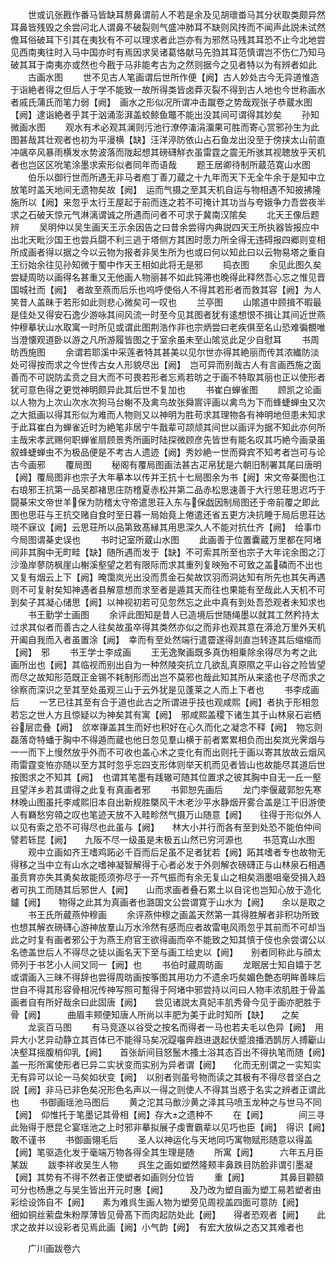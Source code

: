 <!-- { "loadSidebar": true } -->
　　世或讥张戡作番马皆缺耳剺鼻谓前人不若是余及见胡瓌畨马其分状取类颇异然耳鼻皆残毁之余尝问北人谓鼻不破裂则气盛冲肺耳不缺则风抟而不闻声此説未试然儋耳俗破耳下引其在夷狄有不可以理求者此岂亦有为邪然马残其耳恐不止今北地尝见西南夷往时入马中国亦时有焉因求吴诸葛恪献马先驺其耳范慎谓岂不伤仁乃知马破其耳于南夷亦或然也今戡于马非能考古为之然则据今之见者特以为有辨者如此
　　古画水图
　　世不见古人笔画谓后世所作便【阙】古人妙处古今无异道惟造于诣絶者得之但后人于学不能致一故所得类皆卤莽灭裂不得到古人地也今世称画水者戚氏蒲氏而笔力弱【阙】　画水之形似况所谓冲击蹴卷之势哉观张子恭蔵水图【阙】逮诣絶者乎其于汹涌澎湃盖蛟鲸鱼鼈不能出没其间可谓得其妙矣
　　孙知微画水图
　　观水有术必观其澜则污池行潦停滀涓澑果可胜而寄心赏邪孙生为此图甚哉其壮观者也初为平漫横【缺】汪洋渟防依山占石鱼龙出没至于傍挟太山前直冲飊卒风暴雨横发水势波落而陇起想其磅礴觧衣虽雷霆之震无所骇其视聴放乎天机者也岂区区吮笔涂墨求索形似者同年而语哉
　　题王居卿待制所蔵范寛山水图
　　伯乐以御行世而所遇无非马者庖丁善刀蔵之十九年而天下无全牛余于是知中立放笔时盖天地间无遗物矣故【阙】　运而气摄之至其天机自运与物相遇不知披拂隆施所以【阙】来忽乎太行王屋起于前而连之若不可掩计其功当与夸娥争力吾尝夜半求之石破天惊元气淋漓谓诚之所遇而问者不可求于冀南汉隂矣
　　北天王像后题辨
　　吴明仲以吴生画天王示余因告之曰昔余尝得内典説四天王所执器皆报应中出北天毗沙国王也尝兵闘不利三逃于塔侧方其困时愿力所全得无违碍报四郷则变相所成画者得以据之今以云物为报者非吴生所为也或曰何以知此曰以云物易塔之重自王衍始余往见孙知微于蜀中作天王相如此将无是邪
　　捣衣图
　　余见此图久矣尝疑周昉以画得名甚重又无他画人物丽甚不如此钝滞也晚得此释然吾心忘之惟见晋国城社而【阙】　者故至燕而后乐也呜呼使俗人不得其若形者而救其容【阙】为人笑昔人盖昧于若形如此则悲心微矣可一叹也
　　兰亭图
　　山隂道中顾揖不暇最是佳处又得安石逸少游咏其间风流一时至今见其图者犹有逺想恨不揖让其间近世燕仲穆摹状山水取寓一时所见或谓此图荆浩作非也宗炳尝曰老疾俱至名山恐难徧覩唯当澄懐观道卧以游之凡所游履皆图之于室余虽未至山隂览此足少自慰耳
　　书周昉西施图
　　余谓若耶溪中采莲者特其甚美以见尔世亦得其絶丽而传其浓纎防淡处可得按而求之今世传古女人形貌尽出【阙】　岂可异而别哉古人有言画西施之面善而不可説防孟贲之目大而不可畏若形者忘焉若昉之于画不特取其丽也正以使形者犹可意色得之更觉神明颇异此其后世不复加也
　　书崔白蝉雀图
　　顾凯之论画以人物为上次山次水次狗马台榭不及禽鸟故张舜賔评画以禽鸟为下而蜂蜨蝉虫又次之大抵画以得其形似为难而人物则又以神明为胜苟求其理物各有神明地但患未知求于此耳崔白为蝉雀近时为絶笔非居宁牛戬辈可颉颃其间世以画评为据不知此亦何所主哉宋孝武赐何职蝉雀扇顾景秀所画时陆探微顾彦先皆世有能名叹其巧絶今画录虽叙蜂蜨蝉虫不为极品便是不考古人遗迹【阙】秀妙絶一世而舜宾不知考者岂可与论古今画邪
　　覆局图
　　秘阁有覆局图画法甚古疋帛犹是六朝旧制署其尾曰唐明【阙】覆局图非也宗子大年摹本以传并王抗十七局图余为书【阙】宋文帝棊图也江右琅邪王抗第一品吴郡褚思庄防稽夏赤松并第二品赤松思速善于大行思荘思迟巧于闘棊宋文帝世羊保为防稽太守帝遣思荘入东与保戯因制局图还于帝前覆之即此图也思荘与王抗交赌自食时至日暮一局始竟上倦遣还省五更方决抗睡于局后思荘达晓不寐议【阙】云思荘所以品第致髙縁其用思深久人不能对抗仕齐【阙】　给事巾今局图谓棊史误也
　　书时记室所蔵山水图
　　此画善于位置囊蔵万里都在阿堵间非其胸中无町畦【缺】随所遇而发于【缺】不可索其所至也宗子大年诧余图之汀沙渔岸蓼防枫崖山榭溪壑望之若有限际而求其重列复映殆不可致之盖磷而不出也又复有烟云上下【阙】晻霭岚光出没而贯金石矣故饮羽而洞达知有所先也其矢再遇则不可复射矣知神遇者县解意想而求至者是遁其天而往也果能有至哉此人天机不可到矣子其凝心储思【阙】以神视初若可见忽然忘之此中真有到处吾恐观者未知求也
　　书王勤学士画图
　　余评此图知是昔人已造境后世随绳墨以就其工然矜持太过求其似者而善古之人往矣故虽卒得其类然亦似之而非也观其意在漭沧万里外天机开阖自我而入者虽置涂【阙】　幸而有至处然端行遣霤遂得剡直岂转逐其后缩缩而【阙】　邪
　　书王学士李成画
　　王无逸聚画既多真伪相乗除余得尽为考之此画所出也【阙】其临视而别出自为一种然陵突抗立几欲乱真原隰之平山谷之险皆望而尽之故知形范既正金锡不耗制形而出岂不莫邪也哉此知其所从来逺也子尽而求之徐察而深识之至其至处虽观三山于云外犹是见蓬莱之人而上下者也
　　书李成画后
　　一艺已往其至有合于道也此古之所谓进乎技也观咸熙【阙】者执于形相忽若忘之世人方且惊疑以为神矣其有寓【阙】　邪咸熙盖稷下诸生其于山林泉石岩栖谷层峦叠【阙】　欱崒嵂盖其生而好也积好在心久而化之凝念不释【阙】　物忘则磊落竒特蟠于胸中不得遁而蔵也他日忽见羣山横于前者累累相负而出矣岚光霁烟与一一而下上慢然放乎外而不可收也盖心术之变化有而出则托于画以寄其放故云烟风雨雷霆变恠亦随以至方其时忽乎忘四支形体则举天机而见者皆山也故能尽其道后世按图求之不知其【阙】　也谓其笔墨有践辙可随其位置求之彼其胸中自无一丘一壑且望洋乡若其谓得之此复有真画者邪
　　书郭恕先画后
　　龙门李偃蔵郭恕先寒林晚山图虽托李咸熙旧本自出新规胜槩风干木老沙平水静烟开雾合盖是江干旧游使人有羇愁穷顇之叹也笔迹天放不入畦畛然气摄万山随意【阙】　　往得于形似外人以见有索之恐不可得尽也此虽与【阙】　　林大小并行而各有至到处恐不能伯仲间譬若轹昆【阙】　　九阪不尽一级虽是未极五山然已穷河源也
　　书范寛山水图
　　观中立画如齐王嗜鸡跖必千百而后足虽不足者犹若【阙】跖其嗜者专也故物无得移之当中立有山水之嗜神凝智解得于心者必发于外则解衣磅礴正与山林泉石相遇虽贲育亦失其勇矣故能揽须弥尽于一芥气振而有余无复山之相矣涵墨咀毫受揖入趋者可执工而随其后邪世人【阙】　　山而求画者叠石累土以自诧也岂知心放于造化鑪【阙】　　物得之此其为真画者也潞国文公尝谓寛于山水为【阙】　　余以是取之
　　书王氏所蔵燕仲穆画
　　余评燕仲穆之画盖天然第一其得胜解者非积功所致也想其解衣磅礴心游神放羣山万水泠然有感而应者故雷电风雨忽乎其前而不可却当此之时复有画者邪公于为燕王府官王欲得画而卒不能致之知其慎于伎也余尝谓公以名徳盖世后人不得尽之徒以画名天下至与画工绘史以【阙】　　别者同称此与顔太师列于书艺小人间又同一【阙】也
　　书伯时蔵周昉画
　　龙眠居士知自嬉于艺或谓画入三昧不得辞也尝得周昉画按筝图其用功力不遗余巧矣媚色艶态明眸善睐后世自不得其形容骨相况传神写照可蹔得于阿堵中邪尝持以问曰人物丰浓肌胜于骨盖画者自有所好哉余曰此固唐【阙】　　尝见诸説太真妃丰肌秀骨今见于画亦肥胜于骨【阙】　　　曲眉丰颊便知唐人所尚以丰肥为美于此时知所【缺】　　之矣
　　龙衮百马图
　　有马竞逐以谷受之按名而得者一马也若夫毛以色异【阙】　用异大小艺异动静立其百体已不能得马矣况踶囓奔趋进退起伏蹙浪播洒鹊厉人搏斸山决壑耳摇腹梢仰乳【阙】　　首张龂间目怒鬛木搔土浴其态百出不得执笔而随【阙】　　盖一形所寓使形者已异二实状变而实别为异者谓【阙】　　化而无别谓之一实知实无有异可以论一马矣如状变【阙】　以别者则虽号物而读之其极有不得尽昔坚白之説【阙】非马已非色矣况形色名声以一得之则使人不得其当惑于名实之辨者正谓此也
　　书御画瑶池马图后
　　黄之沱其马歕沙黄之泽其马喷玉龙种之与世马不同【阙】　仰惟托于笔墨记其骨相【阙】存大之遗种不
　　在【阙】　　　　间三寻此殆得于厯昆仑宴瑶池之上时邪非摹拟展子虔曺霸辈以见巧也臣【阙】　得识【阙】敢不谨书
　　书御画翎毛后
　　圣人以神运化与天地同巧寓物赋形随意以得盖【阙】笔驱造化发于毫端万物各得全其生理是随
　　所寓【阙】　　　六年五月臣某跋
　　跋李祥收吴生人物
　　呉生之画如塑然隆颊丰鼻跌目防脸非谓引墨凝【阙】其势有不得不然者正使塑者如画则分位皆
　　重【阙】　　　　其鼻目颧頟可分也杨惠之与吴生皆出开元时惠【阙】　　　及乃改为塑自画为塑工易若塑者由彩绘设饰自不【阙】　　素为难呉生画人物为塑旁见周视盖四面可意防【阙】　　　细如铜丝萦盘朱粉厚薄皆见骨髙下而肉起防处此【阙】　　得者恐观者【阙】　　此求之故并以设彩者见焉此画【阙】小气韵【阙】　有宏大放纵之态又其难者也














　　广川画跋卷六
